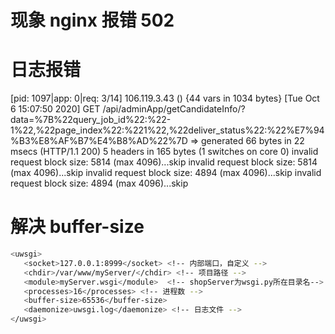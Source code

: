 # 现象 nginx 报错 502

# 日志报错

[pid: 1097|app: 0|req: 3/14] 106.119.3.43 () {44 vars in 1034 bytes} [Tue Oct 6 15:07:50 2020] GET /api/adminApp/getCandidateInfo/?data=%7B%22query_job_id%22:%22-1%22,%22page_index%22:%221%22,%22deliver_status%22:%22%E7%94%B3%E8%AF%B7%E4%B8%AD%22%7D => generated 66 bytes in 22 msecs (HTTP/1.1 200) 5 headers in 165 bytes (1 switches on core 0)
invalid request block size: 5814 (max 4096)...skip
invalid request block size: 5814 (max 4096)...skip
invalid request block size: 4894 (max 4096)...skip
invalid request block size: 4894 (max 4096)...skip

# 解决 buffer-size

```bash
<uwsgi>
   <socket>127.0.0.1:8999</socket> <!-- 内部端口，自定义 -->
   <chdir>/var/www/myServer/</chdir> <!-- 项目路径 -->
   <module>myServer.wsgi</module>  <!-- shopServer为wsgi.py所在目录名-->
   <processes>16</processes> <!-- 进程数 -->
   <buffer-size>65536</buffer-size>
   <daemonize>uwsgi.log</daemonize> <!-- 日志文件 -->
</uwsgi>
```
